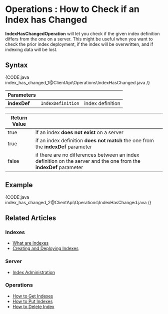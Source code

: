 ﻿# Operations : How to Check if an Index has Changed

**IndexHasChangedOperation** will let you check if the given index definition differs from the one on a server. This might be useful when you want to check the prior index deployment, if the index will be overwritten, and if indexing data will be lost.

## Syntax

{CODE:java index_has_changed_1@ClientApi\Operations\IndexHasChanged.java /}

| Parameters | | |
| ------------- | ------------- | ----- |
| **indexDef** | `IndexDefinition` | index definition |

| Return Value | |
| ------------- | ----- |
| true | if an index **does not exist** on a server |
| true | if an index definition **does not match** the one from the **indexDef** parameter |
| false | if there are no differences between an index definition on the server and the one from the **indexDef** parameter |

## Example

{CODE:java index_has_changed_2@ClientApi\Operations\IndexHasChanged.java /}

## Related Articles

### Indexes

- [What are Indexes](../../../../indexes/what-are-indexes)
- [Creating and Deploying Indexes](../../../../indexes/creating-and-deploying)

### Server

- [Index Administration](../../../../server/administration/index-administration)

### Operations

- [How to Get Indexes](../../../../client-api/operations/maintenance/indexes/get-indexes)
- [How to Put Indexes](../../../../client-api/operations/maintenance/indexes/put-indexes)
- [How to Delete Index](../../../../client-api/operations/maintenance/indexes/delete-index)
